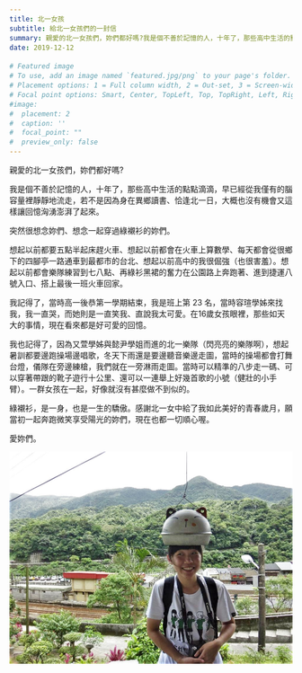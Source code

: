 ```yaml
---
title: 北一女孩
subtitle: 給北一女孩們的一封信
summary: 親愛的北一女孩們，妳們都好嗎?我是個不善於記憶的人，十年了，那些高中生活的點點滴滴，早已經從我僅有...
date: 2019-12-12

# Featured image
# To use, add an image named `featured.jpg/png` to your page's folder.
# Placement options: 1 = Full column width, 2 = Out-set, 3 = Screen-width
# Focal point options: Smart, Center, TopLeft, Top, TopRight, Left, Right, BottomLeft, Bottom, BottomRight
#image:
#  placement: 2
#  caption: ''
#  focal_point: ""
#  preview_only: false
---
```


親愛的北一女孩們，妳們都好嗎?

我是個不善於記憶的人，十年了，那些高中生活的點點滴滴，早已經從我僅有的腦容量裡靜靜地流走，若不是因為身在異鄉讀書、恰逢北一日，大概也沒有機會又這樣讓回憶洶湧澎湃了起來。

突然很想念妳們、想念一起穿過綠襯衫的妳們。

想起以前都要五點半起床趕火車、想起以前都會在火車上算數學、每天都會從很鄉下的四腳亭一路通車到最都市的台北、想起以前高中的我很倔強（也很害羞）。想起以前都會樂隊練習到七八點、再綠衫黑裙的奮力在公園路上奔跑著、進到捷運八號入口、搭上最後一班火車回家。

我記得了，當時高一後恭第一學期結束，我是班上第 23 名，當時容瑄學姊來找我，我一直哭，而她則是一直笑我、直說我太可愛。在16歲女孩眼裡，那些如天大的事情，現在看來都是好可愛的回憶。

我也記得了，因為又萱學姊與懿尹學姐而進的北一樂隊（閃亮亮的樂隊啊），想起暑訓都要邊跑操場邊唱歌，冬天下雨還是要邊聽音樂邊走圖，當時的操場都會打舞台燈，儀隊在旁邊練槍，我們就在一旁淋雨走圖。當時可以精準的八步走一碼、可以穿著帶跟的靴子遊行十公里、還可以一連舉上好幾首歌的小號（健壯的小手臂）。一群女孩在一起，好像就沒有甚麼做不到似的。

綠襯衫，是一身，也是一生的驕傲。感謝北一女中給了我如此美好的青春歲月，願當初一起奔跑微笑享受陽光的妳們，現在也都一切順心喔。

愛妳們。

![alt text](featured.jpg "")
